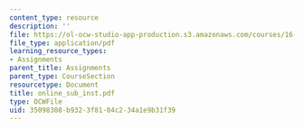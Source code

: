 ```yaml
---
content_type: resource
description: ''
file: https://ol-ocw-studio-app-production.s3.amazonaws.com/courses/16-01-unified-engineering-i-ii-iii-iv-fall-2005-spring-2006/35098308b9323f8104c234a1e9b31f39_online_sub_inst.pdf
file_type: application/pdf
learning_resource_types:
- Assignments
parent_title: Assignments
parent_type: CourseSection
resourcetype: Document
title: online_sub_inst.pdf
type: OCWFile
uid: 35098308-b932-3f81-04c2-34a1e9b31f39
---
```

